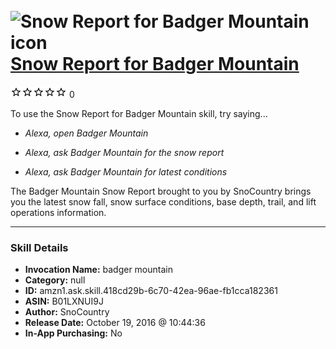 # &nbsp;<img src="skill_icon" alt="Snow Report for Badger Mountain icon" width="36"> [Snow Report for Badger Mountain](http://alexa.amazon.com/#skills/amzn1.ask.skill.418cd29b-6c70-42ea-96ae-fb1cca182361)
![0 stars](../../images/ic_star_border_black_18dp_1x.png)![0 stars](../../images/ic_star_border_black_18dp_1x.png)![0 stars](../../images/ic_star_border_black_18dp_1x.png)![0 stars](../../images/ic_star_border_black_18dp_1x.png)![0 stars](../../images/ic_star_border_black_18dp_1x.png) 0

To use the Snow Report for Badger Mountain skill, try saying...

* *Alexa, open Badger Mountain*

* *Alexa, ask Badger Mountain for the snow report*

* *Alexa, ask Badger Mountain for latest conditions*

The Badger Mountain Snow Report brought to you by SnoCountry brings you the latest snow fall, snow surface conditions,  base depth, trail, and lift operations information.

***

### Skill Details

* **Invocation Name:** badger mountain
* **Category:** null
* **ID:** amzn1.ask.skill.418cd29b-6c70-42ea-96ae-fb1cca182361
* **ASIN:** B01LXNUI9J
* **Author:** SnoCountry
* **Release Date:** October 19, 2016 @ 10:44:36
* **In-App Purchasing:** No
